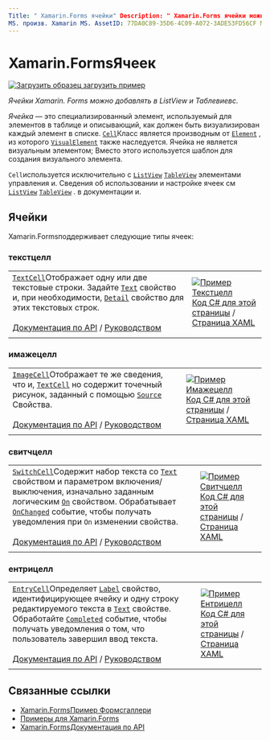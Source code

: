 ```yaml
---
Title: " Xamarin.Forms ячейки" Description: " Xamarin.Forms ячейки можно добавлять в ListView и таблевиевс. В этой статье перечислены ячейки, входящие в Xamarin.Forms ".
MS. произв. Xamarin MS. AssetID: 77DA0C89-35D6-4C09-A072-3ADE53FD56CF MS. Technology: Xamarin-Forms author: давидбритч MS. author: дабритч МС. Дата: 01/12/2016 No-Loc: [ Xamarin.Forms , Xamarin.Essentials ]
---
```


# <a name="xamarinforms-cells"></a>Xamarin.FormsЯчеек

[![Загрузить образец](~/media/shared/download.png) загрузить пример](https://docs.microsoft.com/samples/xamarin/xamarin-forms-samples/formsgallery)

_Ячейки Xamarin. Forms можно добавлять в ListView и Таблевиевс._

*Ячейка* — это специализированный элемент, используемый для элементов в таблице и описывающий, как должен быть визуализирован каждый элемент в списке. [`Cell`](xref:Xamarin.Forms.Cell)Класс является производным от [`Element`](xref:Xamarin.Forms.Element) , из которого [`VisualElement`](xref:Xamarin.Forms.Element) также наследуется. Ячейка не является визуальным элементом; Вместо этого используется шаблон для создания визуального элемента.

`Cell`используется исключительно с [`ListView`](views.md#listview) [`TableView`](views.md#tableview) элементами управления и. Сведения об использовании и настройке ячеек см [`ListView`](~/xamarin-forms/user-interface/listview/index.md) [`TableView`](~/xamarin-forms/user-interface/tableview.md) . в документации и.

## <a name="cells"></a>Ячейки

Xamarin.Formsподдерживает следующие типы ячеек:

### <a name="textcell"></a>текстцелл

|     |     |
| --- | --- |
| [`TextCell`](xref:Xamarin.Forms.TextCell)Отображает одну или две текстовые строки. Задайте [`Text`](xref:Xamarin.Forms.TextCell.Text) свойство и, при необходимости, [`Detail`](xref:Xamarin.Forms.TextCell.Detail) свойство для этих текстовых строк.<br /><br />[Документация по API](xref:Xamarin.Forms.TextCell)  /  [Руководством](~/xamarin-forms/user-interface/listview/customizing-cell-appearance.md#textcell) | [![Пример Текстцелл](cells-images/TextCell.png "Пример Текстцелл")](cells-images/TextCell-Large.png#lightbox "Пример Текстцелл")<br />[Код C# для этой страницы](https://github.com/xamarin/xamarin-forms-samples/blob/master/FormsGallery/FormsGallery/FormsGallery/CodeExamples/TextCellDemoPage.cs)  /  [Страница XAML](https://github.com/xamarin/xamarin-forms-samples/blob/master/FormsGallery/FormsGallery/FormsGallery/XamlExamples/TextCellDemoPage.xaml) |
|     |     |

### <a name="imagecell"></a>имажецелл

|     |     |
| --- | --- |
| [`ImageCell`](xref:Xamarin.Forms.ImageCell)Отображает те же сведения, что и, [`TextCell`](#textcell) но содержит точечный рисунок, заданный с помощью [`Source`](xref:Xamarin.Forms.Image.Source) Свойства.<br /><br />[Документация по API](xref:Xamarin.Forms.ImageCell)  /  [Руководством](~/xamarin-forms/user-interface/listview/customizing-cell-appearance.md#imagecell) | [![Пример Имажецелл](cells-images/ImageCell.png "Пример Имажецелл")](cells-images/ImageCell-Large.png#lightbox "Пример Имажецелл")<br />[Код C# для этой страницы](https://github.com/xamarin/xamarin-forms-samples/blob/master/FormsGallery/FormsGallery/FormsGallery/CodeExamples/ImageCellDemoPage.cs)  /  [Страница XAML](https://github.com/xamarin/xamarin-forms-samples/blob/master/FormsGallery/FormsGallery/FormsGallery/XamlExamples/ImageCellDemoPage.xaml) |
|     |     |

### <a name="switchcell"></a>свитчцелл

|     |     |
| --- | --- |
| [`SwitchCell`](xref:Xamarin.Forms.SwitchCell)Содержит набор текста со [`Text`](xref:Xamarin.Forms.SwitchCell.Text) свойством и параметром включения/выключения, изначально заданным логическим [`On`](xref:Xamarin.Forms.SwitchCell.On) свойством. Обрабатывает [`OnChanged`](xref:Xamarin.Forms.SwitchCell.OnChanged) событие, чтобы получать уведомления при `On` изменении свойства.<br /><br />[Документация по API](xref:Xamarin.Forms.SwitchCell)  /  [Руководством](~/xamarin-forms/user-interface/tableview.md#switchcell) | [![Пример Свитчцелл](cells-images/SwitchCell.png "Пример Свитчцелл")](cells-images/SwitchCell-Large.png#lightbox "Пример Свитчцелл")<br />[Код C# для этой страницы](https://github.com/xamarin/xamarin-forms-samples/blob/master/FormsGallery/FormsGallery/FormsGallery/CodeExamples/SwitchCellDemoPage.cs)  /  [Страница XAML](https://github.com/xamarin/xamarin-forms-samples/blob/master/FormsGallery/FormsGallery/FormsGallery/XamlExamples/SwitchCellDemoPage.xaml) |
|     |     |

### <a name="entrycell"></a>ентрицелл

|     |     |
| --- | --- |
| [`EntryCell`](xref:Xamarin.Forms.EntryCell)Определяет [`Label`](xref:Xamarin.Forms.EntryCell.Label) свойство, идентифицирующее ячейку и одну строку редактируемого текста в [`Text`](xref:Xamarin.Forms.EntryCell.Text) свойстве. Обработайте [`Completed`](xref:Xamarin.Forms.EntryCell.Completed) событие, чтобы получать уведомления о том, что пользователь завершил ввод текста.<br /><br />[Документация по API](xref:Xamarin.Forms.EntryCell)  /  [Руководством](~/xamarin-forms/user-interface/tableview.md#entrycell) | [![Пример Ентрицелл](cells-images/EntryCell.png "Пример Ентрицелл")](cells-images/EntryCell-Large.png#lightbox "Пример Ентрицелл")<br />[Код C# для этой страницы](https://github.com/xamarin/xamarin-forms-samples/blob/master/FormsGallery/FormsGallery/FormsGallery/CodeExamples/EntryCellDemoPage.cs)  /  [Страница XAML](https://github.com/xamarin/xamarin-forms-samples/blob/master/FormsGallery/FormsGallery/FormsGallery/XamlExamples/EntryCellDemoPage.xaml) |
|     |     |

## <a name="related-links"></a>Связанные ссылки

- [Xamarin.FormsПример Формсгаллери](https://docs.microsoft.com/samples/xamarin/xamarin-forms-samples/formsgallery)
- [Примеры для Xamarin.Forms](https://docs.microsoft.com/samples/browse/?products=xamarin&term=Xamarin.Forms)
- [Xamarin.FormsДокументация по API](https://docs.microsoft.com/dotnet/api/xamarin.forms?view=xamarin-forms)
